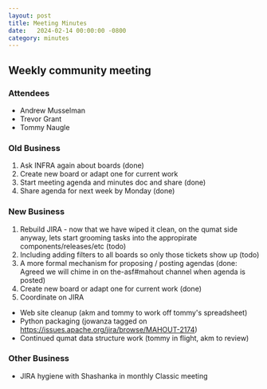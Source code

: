 ```yaml
---
layout: post
title: Meeting Minutes
date:   2024-02-14 00:00:00 -0800
category: minutes
---
```

## Weekly community meeting

### Attendees
* Andrew Musselman
* Trevor Grant
* Tommy Naugle

### Old Business
1. Ask INFRA again about boards (done)
1. Create new board or adapt one for current work
1. Start meeting agenda and minutes doc and share (done)
1. Share agenda for next week by Monday (done)

### New Business
1. Rebuild JIRA - now that we have wiped it clean, on the qumat side anyway, lets start grooming tasks into the appropirate components/releases/etc (todo)
1. Including adding filters to all boards so only those tickets show up (todo)
1. A more formal mechanism for proposing / posting agendas (done: Agreed we will chime in on the-asf#mahout channel when agenda is posted)
1. Create new board or adapt one for current work (done)
1. Coordinate on JIRA
  * Web site cleanup (akm and tommy to work off tommy's spreadsheet)
  * Python packaging (jowanza tagged on https://issues.apache.org/jira/browse/MAHOUT-2174)
  * Continued qumat data structure work (tommy in flight, akm to review)

### Other Business
* JIRA hygiene with Shashanka in monthly Classic meeting

